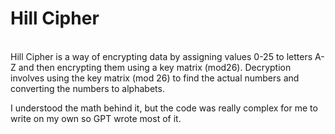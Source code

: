 # Hill Cipher
<br>
Hill Cipher is a way of encrypting data by assigning values 0-25 to letters A-Z and then encrypting them using a key matrix (mod26).
Decryption involves using the key matrix (mod 26) to find the actual numbers and converting the numbers to alphabets. 

I understood the math behind it, but the code was really complex for me to write on my own so GPT wrote most of it.
